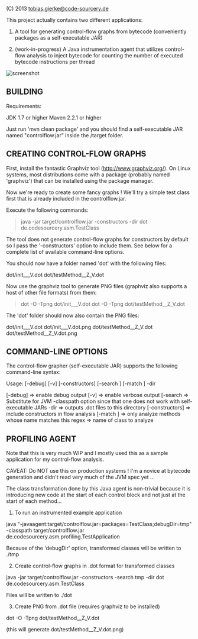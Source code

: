 (C) 2013 tobias.gierke@code-sourcery.de

This project actually contains two different applications:

1. A tool for generating control-flow graphs from bytecode (conveniently packages as a self-executable JAR)

2. (work-in-progress) A Java instrumentation agent that utilizes control-flow analysis to inject
   bytecode for counting the number of executed bytecode instructions per thread

![screenshot](https://github.com/toby1984/controlflow/blob/master/screenshot.png?raw=true)

BUILDING
--------

Requirements:

JDK 1.7 or higher
Maven 2.2.1 or higher

Just run 'mvn clean package' and you should find a self-executable JAR named "controlflow.jar" inside the /target folder.

CREATING CONTROL-FLOW GRAPHS
----------------------------

First, install the fantastic Graphviz tool (http://www.graphviz.org/). On Linux systems, most distributions come with
a package (probably named 'graphviz') that can be installed using the package manager. 

Now we're ready to create some fancy graphs ! We'll try a simple test class first that is already included in the 
controlflow.jar.

Execute the following commands:

> java -jar target/controlflow.jar -constructors -dir dot de.codesourcery.asm.TestClass

The tool does not generate control-flow graphs for constructors by default so I pass the '-constructors' option to 
include them. See below for a complete list of available command-line options.

You should now have a folder named 'dot' with the following files:

dot/init___V.dot
dot/testMethod__Z_V.dot

Now use the graphviz tool to generate PNG files (graphviz also supports a host of other file formats) from them: 

> dot -O -Tpng dot/init___V.dot
> dot -O -Tpng dot/testMethod__Z_V.dot

The 'dot' folder should now also contain the PNG files: 

dot/init___V.dot
dot/init___V.dot.png
dot/testMethod__Z_V.dot
dot/testMethod__Z_V.dot.png 

COMMAND-LINE OPTIONS
--------------------

The control-flow grapher (self-executable JAR) supports the following command-line syntax:

Usage: [-debug] [-v] [-constructors] [-search <classpath entries>] [-match <regex>] -dir <directory> <CLASS NAME>

[-debug]                     => enable debug output
[-v]                         => enable verbose output
[-search <classpath entries> => Substitute for JVM -classpath option since that one does not work with self-executable JARs
-dir <directory>             => outputs .dot files to this directory
[-constructors]              => include constructors in flow analysis
[-match <regex>]             => only analyze methods whose name matches this regex
<CLASS NAME>                 => name of class to analyze

PROFILING AGENT
---------------

Note that this is very much WIP and I mostly used this as a sample application for my control-flow analysis. 

CAVEAT: Do NOT use this on production systems ! I'm a novice at bytecode generation and didn't read very much of the JVM spec yet ...

The class transformation done by this Java agent is non-trivial because it is introducing new code at the start of each control block and not just at the
start of each method...

1. To run an instrumented example application

java "-javaagent:target/controlflow.jar=packages=TestClass;debugDir=tmp" -classpath target/controlflow.jar de.codesourcery.asm.profiling.TestApplication

Because of the 'debugDir' option, transformed classes will be written to ./tmp

2. Create control-flow graphs in .dot format for transformed classes

java -jar target/controlflow.jar -constructors -search tmp -dir dot de.codesourcery.asm.TestClass

Files will be written to ./dot

3. Create PNG from .dot file (requires graphviz to be installed)

dot -O -Tpng dot/testMethod__Z_V.dot

(this will generate dot/testMethod__Z_V.dot.png) 
